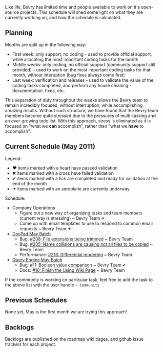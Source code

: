 Like life, Bevry has limited time and people available to work on it's open-source projects. This schedule will shed some light on what they are currently working on, and how the schedule is calculated.

## Planning

Months are split up in the following way:

- First week: only support, no coding - used to provide official support, while allocating the most important coding tasks for the month
- Middle weeks: only coding, no official support (community support still provided) - used to work on the most important coding tasks for that month, without interuption (bug fixes always come first)
- Last week: verification and releases - used to validate the value of the coding tasks completed, and perform any house cleaning - documentation, fixes, etc.

This separation of duty throughout the weeks allows the Bevry team to remain incredibly focused, without interruption, while accomplishing amazing results. Without such structure, we have found that the Bevry team members become quite stressed due to the pressures of multi-tasking and an ever-growing todo list. With this approach, stress is eliminated as it is focused on "what we **can** accomplish", rather than "what we **have** to accomplish".


## Current Schedule (May 2011)

Legend:
- ❤ items marked with a heart have passed validation
- ✖ items marked with a cross have failed validation
- ✔ items marked with a tick are completed and ready for validation at the end of the month
- ✈ items marked with an aeroplane are currently underway

Schedule:
- Company Operations
  - Figure out a new way of organising tasks and team members (current way is stressing) ~ Bevry Team ✈
  - Come up with email templates to use to respond to common email requests ~ Bevry Team ✈
- [DocPad May Batch](https://github.com/bevry/docpad/issues?milestone=9)
  - Bug: [#208: File extensions being trimmed](https://github.com/bevry/docpad/issues/208) ~ Bevry Team
  - Bug: [#205: Name collisions are causing not all files to be copied](https://github.com/bevry/docpad/issues/205) ~ Bevry Team
  - Performance: [#216: Differential rendering](https://github.com/bevry/docpad/issues/216) ~ Bevry Team
- [Query Engine May Batch](https://github.com/bevry/query-engine/issues?milestone=1)
  - Bug: [#11: Boolean value comparison](https://github.com/bevry/query-engine/pull/11) ~ Bevry Team  ✔
  - Docs: [#10: Finish the Using Wiki Page](https://github.com/bevry/query-engine/issues/10) ~ Bevry Team

If the community is working on particular task, feel free to add the task to the above list with the user handle `~ Community`

## Previous Schedules

None yet, May is the first month we are trying this approach!

## Backlogs

Backlogs are published on the roadmap wiki pages, and github issue trackers for each project.